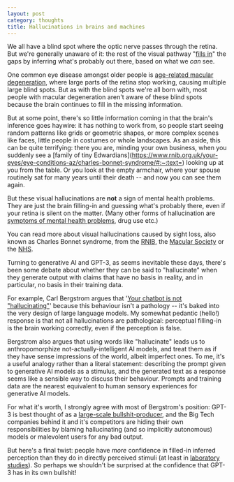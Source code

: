 ```yaml
---
layout: post
category: thoughts
title: Hallucinations in brains and machines
---
```


We all have a blind spot where the optic nerve passes through the retina. But we're generally unaware of it: the rest of the visual pathway "[fills in](https://en.wikipedia.org/wiki/Filling-in)" the gaps by inferring what's probably out there, based on what we <i>can</i> see. 

One common eye disease amongst older people is [age-related macular degeneration](https://www.macularsociety.org/), where large parts of the retina stop working, causing multiple large blind spots. But as with the blind spots we're all born with, most people with macular degeneration aren't aware of these blind spots because the brain continues to fill in the missing information. 

But at some point, there's so little information coming in that the brain's inference goes haywire: it has nothing to work from, so people start seeing random patterns like grids or geometric shapes, or more complex scenes like faces, little people in costumes or whole landscapes. As an aside, this can be quite terrifying: there you are, minding your own business, when you suddenly see a [family of tiny Edwardians](https://www.rnib.org.uk/your-eyes/eye-conditions-az/charles-bonnet-syndrome/#:~:text=<Edwardian families>) looking up at you from the table. Or you look at the empty armchair, where your spouse routinely sat for many years until their death -- and now you can see them again. 

But these visual hallucinations are <b>not</b> a sign of mental health problems. They are just the brain filling-in and guessing what's probably there, even if your retina is silent on the matter. (Many other forms of hallucination are [symptoms of mental health problems](https://www.nhs.uk/mental-health/feelings-symptoms-behaviours/feelings-and-symptoms/hallucinations-hearing-voices/), drug use etc.)

You can read more about visual hallucinations caused by sight loss, also known as Charles Bonnet syndrome, from the [RNIB](https://www.rnib.org.uk/your-eyes/eye-conditions-az/charles-bonnet-syndrome/), the [Macular Society](https://www.macularsociety.org/macular-disease/macular-conditions/charles-bonnet-syndrome/) or the [NHS](https://www.nhs.uk/conditions/charles-bonnet-syndrome/).

Turning to generative AI and GPT-3, as seems inevitable these days, there's been some debate about whether they can be said to "hallucinate" when they generate output with claims that have no basis in reality, and in particular, no basis in their training data.

For example, Carl Bergstrom argues that '[Your chatbot is not "hallucinating"](https://post.news/article/2Lr2DCy9lQz0pbzrVwrtgBD6I81)' because this behaviour isn't a pathology -- it's baked into the very design of large language models. My somewhat pedantic (hello!) response is that not all hallucinations are pathological: perceptual filling-in is the brain working correctly, even if the perception is false.

Bergstrom also argues that using words like "hallucinate" leads us to anthropomorphize not-actually-intelligent AI models, and treat them as if they have sense impressions of the world, albeit imperfect ones. To me, it's a useful analogy rather than a literal statement: describing the prompt given to generative AI models as a stimulus, and the generated text as a response seems like a sensible way to discuss their behaviour. Prompts and training data are the nearest equivalent to human sensory experiences for generative AI models.

For what it's worth, I strongly agree with most of Bergstrom's position: GPT-3 is best thought of as a [large-scale bullshit-producer](https://dcorney.com/thoughts/2023/01/15/gpt3-considered-harmful.html), and the Big Tech companies behind it and it's competitors are hiding their own responsibilities by blaming hallucinating (and so implicitly autonomous) models or malevolent users for any bad output.


But here's a final twist: people have <i>more</i> confidence in filled-in inferred perception than they do in directly perceived stimuli (at least in [laboratory studies](https://www.ncbi.nlm.nih.gov/pmc/articles/PMC5433845/)). So perhaps we shouldn't be surprised at the confidence that GPT-3 has in its own bullshit!


<br>
<br>

